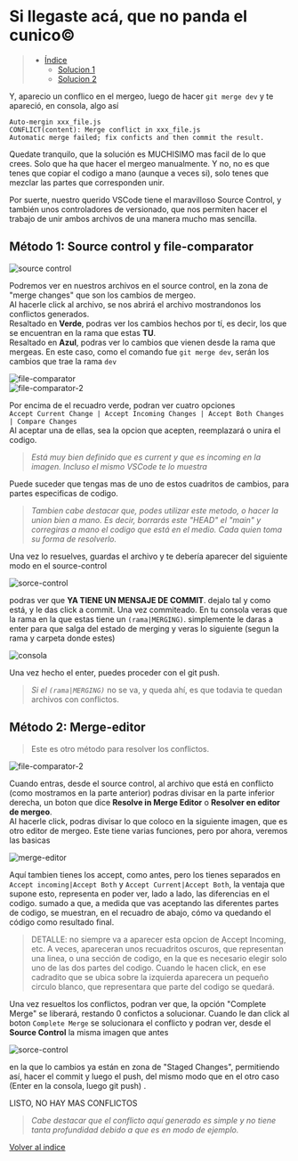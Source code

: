 # Si llegaste acá, que no panda el cunico©

> - [Índice](#si-llegaste-acá-que-no-panda-el-cunico© "índice")
>   - [Solucion 1](#método-1-source-control-y-file-comparator "solucion 1")
>   - [Solucion 2](#método-2-merge-editor "solucion 2")


Y, aparecio un conflico en el mergeo, luego de hacer `git merge dev` y te apareció, en consola, algo así

```
Auto-mergin xxx_file.js
CONFLICT(content): Merge conflict in xxx_file.js
Automatic merge failed; fix conficts and then commit the result.
```

Quedate tranquilo, que la solución es MUCHISIMO mas facil de lo que crees. Solo que ha que hacer el mergeo manualmente. Y no, no es que tenes que copiar el codigo a mano (aunque a veces si), solo tenes que mezclar las partes que corresponden unir.

Por suerte, nuestro querido VSCode tiene el maravilloso Source Control, y también unos controladores de versionado, que nos permiten hacer el trabajo de unir ambos archivos de una manera mucho mas sencilla. 

## Método 1: Source control y file-comparator

![source control](./Images/merge-conflict.png "source control")

Podremos ver en nuestros archivos en el source control, en la zona de "merge changes" que son los cambios de mergeo.  
Al hacerle click al archivo, se nos abrirá el archivo mostrandonos los conflictos generados.  
Resaltado en __Verde__, podras ver los cambios hechos por tí, es decir, los que se encuentran en la rama que estas **TU**.  
Resaltado en __Azul__, podras ver lo cambios que vienen desde la rama que mergeas. En este caso, como el comando fue `git merge dev`, serán los cambios que trae la rama `dev`

![file-comparator](./Images/file-editor.png "file comparator")  
![file-comparator-2](./Images/file-editor-2.png "file-comparator-2")

Por encima de el recuadro verde, podran ver cuatro opciones  
`Accept Current Change | Accept Incoming Changes | Accept Both Changes | Compare Changes`  
Al aceptar una de ellas, sea la opcion que acepten, reemplazará o unira el codigo.

> _Está muy bien definido que es current y que es incoming en la imagen. Incluso el mismo VSCode te lo muestra_  

Puede suceder que tengas mas de uno de estos cuadritos de cambios, para partes especificas de codigo.  

>_Tambien cabe destacar que, podes utilizar este metodo, o hacer la union bien a mano. Es decir, borrarás este "HEAD" el "main" y corregiras a mano el codigo que está en el medio. Cada quien toma su forma de resolverlo._

Una vez lo resuelves, guardas el archivo y te debería aparecer del siguiente modo en el source-control

![sorce-control](./Images/merge-conflict-2.png "source-control")

podras ver que **YA TIENE UN MENSAJE DE COMMIT**. dejalo tal y como está, y le das click a commit. Una vez commiteado. En tu consola veras que la rama en la que estas tiene un `(rama|MERGING)`. simplemente le daras a enter para que salga del estado de merging y veras lo siguiente (segun la rama y carpeta donde estes)

![consola](./Images/merge-conflict-3.png "consola")

Una vez hecho el enter, puedes proceder con el git push.

>_Si el `(rama|MERGING)`_ no se va, y queda ahí, es que todavia te quedan archivos con conflictos.

## Método 2: Merge-editor

>Este es otro método para resolver los conflictos. 

![file-comparator-2](./Images/file-editor-2.png "file-comparator-2")

Cuando entras, desde el source control, al archivo que está en conflicto (como mostramos en la parte anterior) podras divisar en la parte inferior derecha, un boton que dice **Resolve in Merge Editor** o **Resolver en editor de mergeo**.  
Al hacerle click, podras divisar lo que coloco en la siguiente imagen, que es otro editor de mergeo. Este tiene varias funciones, pero por ahora, veremos las basicas

![merge-editor](./Images/merge-editor.png "merge-editor")

Aquí tambien tienes los accept, como antes, pero los tienes separados en `Accept incoming|Accept Both` y `Accept Current|Accept Both`, la ventaja que supone esto, representa en poder ver, lado a lado, las diferencias en el codigo. sumado a que, a medida que vas aceptando las diferentes partes de codigo, se muestran, en el recuadro de abajo, cómo va quedando el código como resultado final.

> DETALLE: no siempre va a aparecer esta opcion de Accept Incoming, etc. A veces, apareceran unos recuadritos oscuros, que representan una linea, o una sección de codigo, en la que es necesario elegir solo uno de las dos partes del codigo. Cuando le hacen click, en ese cadradito que se ubica sobre la izquierda aparecera un pequeño circulo blanco, que representara que parte del codigo se quedará.

Una vez resueltos los conflictos, podran ver que, la opción "Complete Merge" se liberará, restando 0 confictos a solucionar. Cuando le dan click al boton `Complete Merge` se solucionara el conflicto y podran ver, desde el **Source Control** la misma imagen que antes 

![sorce-control](./Images/merge-conflict-2.png "source-control")

en la que lo cambios ya están en zona de "Staged Changes", permitiendo así, hacer el commit y luego el push, del mismo modo que en el otro caso (Enter en la consola, luego git push) .

LISTO, NO HAY MAS CONFLICTOS
>_Cabe destacar que el conflicto aquí generado es simple y no tiene tanta profundidad debido a que es en modo de ejemplo._

[Volver al indice](#si-llegaste-acá-que-no-panda-el-cunico© "inicio")